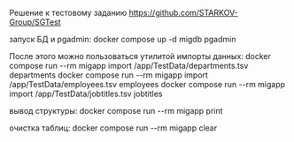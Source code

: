 Решение к тестовому заданию https://github.com/STARKOV-Group/SGTest

запуск БД и pgadmin:
docker compose up -d migdb pgadmin

После этого можно пользоваться утилитой
импорты данных:
docker compose run --rm migapp import /app/TestData/departments.tsv departments
docker compose run --rm migapp import /app/TestData/employees.tsv employees
docker compose run --rm migapp import /app/TestData/jobtitles.tsv jobtitles

вывод структуры:
docker compose run --rm migapp print

очистка таблиц:
docker compose run --rm migapp clear

